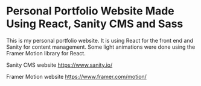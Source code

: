 # Personal Portfolio Website Made Using React, Sanity CMS and Sass

This is my personal portfolio website. It is using React for the front end and Sanity for content management. Some light animations were done using the Framer Motion library for React.

Sanity CMS website
https://www.sanity.io/

Framer Motion website
https://www.framer.com/motion/
